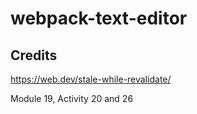# webpack-text-editor

## Credits

https://web.dev/stale-while-revalidate/

Module 19, Activity 20 and 26